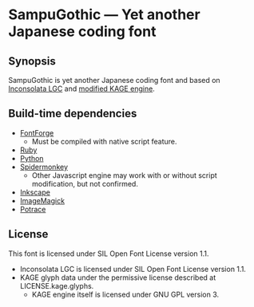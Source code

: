 SampuGothic ― Yet another Japanese coding font
===============================================

## Synopsis ##
SampuGothic is yet another Japanese coding font and based on
[Inconsolata LGC][1] and [modified KAGE engine][2].

[1]: https://github.com/MihailJP/Inconsolata-LGC
[2]: https://github.com/MihailJP/kage-engine

## Build-time dependencies ##
- [FontForge][3]
  - Must be compiled with native script feature.
- [Ruby][4]
- [Python][5]
- [Spidermonkey][6]
  - Other Javascript engine may work with or without script modification,
    but not confirmed.
- [Inkscape][7]
- [ImageMagick][8]
- [Potrace][9]

[3]: http://fontforge.github.io/
[4]: https://www.ruby-lang.org/
[5]: https://www.python.org/
[6]: https://developer.mozilla.org/en-US/docs/Mozilla/Projects/SpiderMonkey
[7]: https://inkscape.org/
[8]: http://www.imagemagick.org/
[9]: http://potrace.sourceforge.net/

## License ##
This font is licensed under SIL Open Font License version 1.1.

- Inconsolata LGC is licensed under SIL Open Font License version 1.1.
- KAGE glyph data under the permissive license described at LICENSE.kage.glyphs.
  - KAGE engine itself is licensed under GNU GPL version 3.

